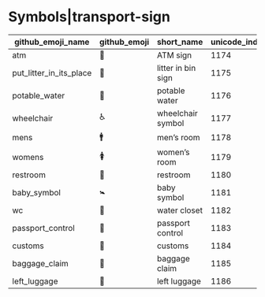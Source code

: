# Symbols|transport-sign

|github_emoji_name|github_emoji|short_name|unicode_index|
|---|---|---|---|
|atm|:atm:|ATM sign|1174|
|put_litter_in_its_place|:put_litter_in_its_place:|litter in bin sign|1175|
|potable_water|:potable_water:|potable water|1176|
|wheelchair|:wheelchair:|wheelchair symbol|1177|
|mens|:mens:|men’s room|1178|
|womens|:womens:|women’s room|1179|
|restroom|:restroom:|restroom|1180|
|baby_symbol|:baby_symbol:|baby symbol|1181|
|wc|:wc:|water closet|1182|
|passport_control|:passport_control:|passport control|1183|
|customs|:customs:|customs|1184|
|baggage_claim|:baggage_claim:|baggage claim|1185|
|left_luggage|:left_luggage:|left luggage|1186|
